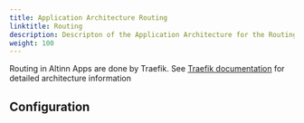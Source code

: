 ```yaml
---
title: Application Architecture Routing
linktitle: Routing
description: Descripton of the Application Architecture for the Routing Application
weight: 100
---
```


Routing in Altinn Apps are done by Traefik. See [Traefik documentation](https://docs.traefik.io/basics/) for detailed architecture information


## Configuration

